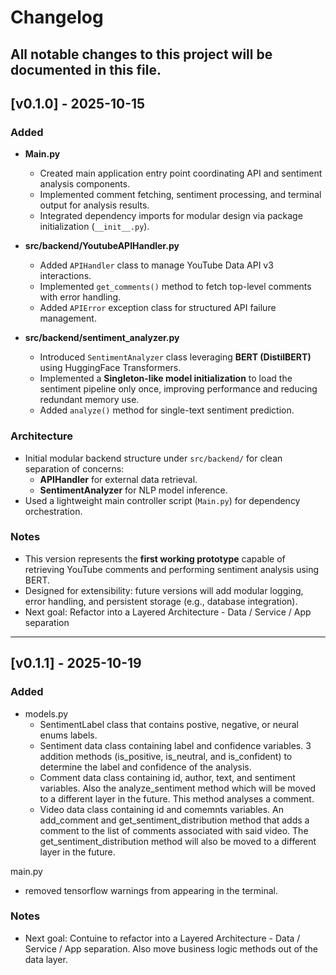 # Changelog

All notable changes to this project will be documented in this file.  
---

## [v0.1.0] - 2025-10-15
### Added
- **Main.py**
  - Created main application entry point coordinating API and sentiment analysis components.
  - Implemented comment fetching, sentiment processing, and terminal output for analysis results.
  - Integrated dependency imports for modular design via package initialization (`__init__.py`).

- **src/backend/YoutubeAPIHandler.py**
  - Added `APIHandler` class to manage YouTube Data API v3 interactions.
  - Implemented `get_comments()` method to fetch top-level comments with error handling.
  - Added `APIError` exception class for structured API failure management.

- **src/backend/sentiment_analyzer.py**
  - Introduced `SentimentAnalyzer` class leveraging **BERT (DistilBERT)** using HuggingFace Transformers.
  - Implemented a **Singleton-like model initialization** to load the sentiment pipeline only once, improving performance and reducing redundant memory use.
  - Added `analyze()` method for single-text sentiment prediction.

### Architecture
- Initial modular backend structure under `src/backend/` for clean separation of concerns:
  - **APIHandler** for external data retrieval.
  - **SentimentAnalyzer** for NLP model inference.
- Used a lightweight main controller script (`Main.py`) for dependency orchestration.

### Notes
- This version represents the **first working prototype** capable of retrieving YouTube comments and performing sentiment analysis using BERT.
- Designed for extensibility: future versions will add modular logging, error handling, and persistent storage (e.g., database integration).
- Next goal: Refactor into a Layered Architecture - Data / Service / App separation

---


## [v0.1.1] - 2025-10-19
### Added
- models.py
  - SentimentLabel class that contains postive, negative, or neural enums labels.
  - Sentiment data class containing label and confidence variables. 3 addition methods (is_positive, is_neutral, and is_confident) to determine the label and confidence of the analysis.
  - Comment data class containing id, author, text, and sentiment variables. Also the analyze_sentiment method which will be moved to a different layer in the future. This method analyses a comment.
  -  Video data class containing id and comemnts variables. An add_comment and get_sentiment_distribution method that adds a comment to the list of comments associated with said video. The get_sentiment_distribution method will also be moved to a different layer in the future. 

main.py
  - removed tensorflow warnings from appearing in the terminal.

### Notes
- Next goal: Contuine to refactor into a Layered Architecture - Data / Service / App separation. Also move business logic methods out of the data layer.
